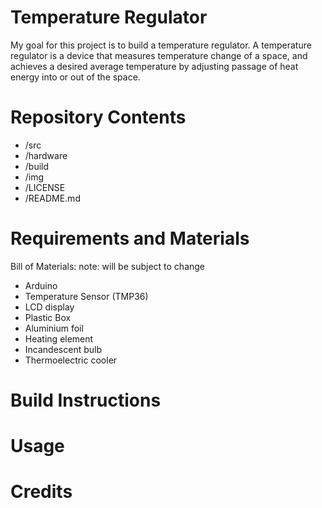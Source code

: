 # Temperature Regulator



My goal for this project is to build a temperature regulator. A temperature regulator is a device that measures temperature change of a space, and achieves a desired average temperature by adjusting passage of heat energy into or out of the space.

# Repository Contents

* /src
* /hardware
* /build
* /img
* /LICENSE
* /README.md

# Requirements and Materials

Bill of Materials:
note: will be subject to change

* Arduino
* Temperature Sensor (TMP36)
* LCD display
* Plastic Box 
* Aluminium foil
* Heating element 
* Incandescent bulb
* Thermoelectric cooler

# Build Instructions

# Usage

# Credits
